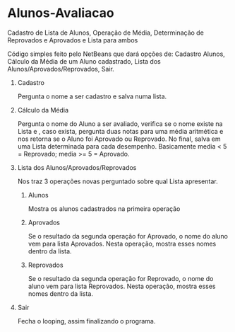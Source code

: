 # Alunos-Avaliacao
Cadastro de Lista de Alunos, Operação de Média, Determinação de Reprovados e Aprovados e Lista para ambos

Código simples feito pelo NetBeans que dará opções de: Cadastro Alunos, Cálculo da Média de um Aluno cadastrado, Lista dos Alunos/Aprovados/Reprovados, Sair.
1. Cadastro
   
   Pergunta o nome a ser cadastro e salva numa lista.

   
2. Cálculo da Média

   
   Pergunta o nome do Aluno a ser avaliado, verifica se o nome existe na Lista e , caso exista, pergunta duas notas para uma média aritmética e nos retorna se o Aluno foi Aprovado ou Reprovado. No final, salva em uma Lista determinada para cada desempenho.
   Basicamente media < 5 = Reprovado; media >= 5 = Aprovado.

   
3. Lista dos Alunos/Aprovados/Reprovados

   
   Nos traz 3 operações novas perguntado sobre qual Lista apresentar.

   
     1. Alunos
  
        
        Mostra os alunos cadastrados na primeira operação

        
     2. Aprovados
  
        
        Se o resultado da segunda operação for Aprovado, o nome do aluno vem para lista Aprovados. Nesta operação, mostra esses nomes dentro da lista.

        
     3. Reprovados
  
        
        Se o resultado da segunda operação for Reprovado, o nome do aluno vem para lista Reprovados. Nesta operação, mostra esses nomes dentro da lista.

        
4. Sair

   
   Fecha o looping, assim finalizando o programa.
